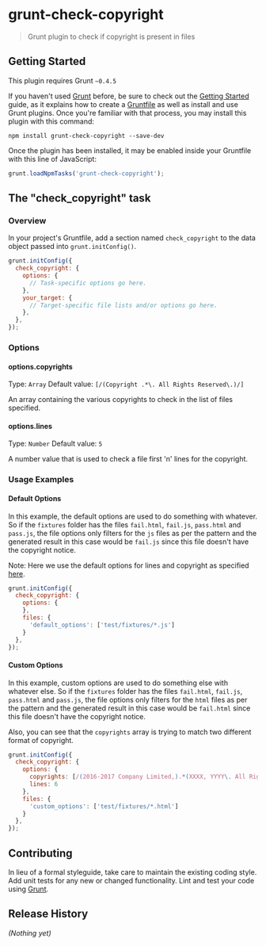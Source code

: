 # grunt-check-copyright

> Grunt plugin to check if copyright is present in files

## Getting Started
This plugin requires Grunt `~0.4.5`

If you haven't used [Grunt](http://gruntjs.com/) before, be sure to check out the [Getting Started](http://gruntjs.com/getting-started) guide, as it explains how to create a [Gruntfile](http://gruntjs.com/sample-gruntfile) as well as install and use Grunt plugins. Once you're familiar with that process, you may install this plugin with this command:

```shell
npm install grunt-check-copyright --save-dev
```

Once the plugin has been installed, it may be enabled inside your Gruntfile with this line of JavaScript:

```js
grunt.loadNpmTasks('grunt-check-copyright');
```

## The "check_copyright" task

### Overview
In your project's Gruntfile, add a section named `check_copyright` to the data object passed into `grunt.initConfig()`.

```js
grunt.initConfig({
  check_copyright: {
    options: {
      // Task-specific options go here.
    },
    your_target: {
      // Target-specific file lists and/or options go here.
    },
  },
});
```

### Options

#### options.copyrights
Type: `Array`
Default value: `[/(Copyright .*\. All Rights Reserved\.)/]`

An array containing the various copyrights to check in the list of files specified.

#### options.lines
Type: `Number`
Default value: `5`

A number value that is used to check a file first 'n' lines for the copyright.

### Usage Examples

#### Default Options
In this example, the default options are used to do something with whatever.  So if the `fixtures` folder has the files `fail.html`, `fail.js`, `pass.html` and `pass.js`, the file options only filters for the `js` files as per the pattern and the generated result in this case would be `fail.js` since this file doesn't have the copyright notice.

Note: Here we use the default options for lines and copyright as specified [here](#options).

```js
grunt.initConfig({
  check_copyright: {
    options: {
    },
    files: {
      'default_options': ['test/fixtures/*.js']
    }
  },
});
```

#### Custom Options
In this example, custom options are used to do something else with whatever else. So if the `fixtures` folder has the files `fail.html`, `fail.js`, `pass.html` and `pass.js`, the file options only filters for the `html` files as per the pattern and the generated result in this case would be `fail.html` since this file doesn't have the copyright notice.

Also, you can see that the `copyrights` array is trying to match two different format of copyright.

```js
grunt.initConfig({
  check_copyright: {
    options: {
      copyrights: [/(2016-2017 Company Limited,).*(XXXX, YYYY\. All Rights Reserved\.)/, /(2015-2016 Company Limited, XXXX, YYYY\. All Rights Reserved\.).*(The Company proprietary software program \(\"Program\"\), is protected by copyrights laws, international treaties and other pending or existing intellectual property rights in YYYY, ZZZZ and other countries\.).*(The Program may contain\/reference third party or open source components, the rights to which continue to ).*(remain with the applicable third party licensors or the open source community as the case may be and nothing ).*(here transfers the rights to the third party and open source components, except as expressly permitted\. ).*(Any unauthorized reproduction, storage, transmission in any form or by any means \(including without limitation to electronic, mechanical, printing, photocopying, recording or  otherwise\), or any distribution of this Program,or any portion of it, may result in severe civil and criminal penalties, and will be prosecuted to the maximum extent possible under the law\.)/],
      lines: 6
    },
    files: {
      'custom_options': ['test/fixtures/*.html']
    }
  },
});
```

## Contributing
In lieu of a formal styleguide, take care to maintain the existing coding style. Add unit tests for any new or changed functionality. Lint and test your code using [Grunt](http://gruntjs.com/).

## Release History
_(Nothing yet)_
